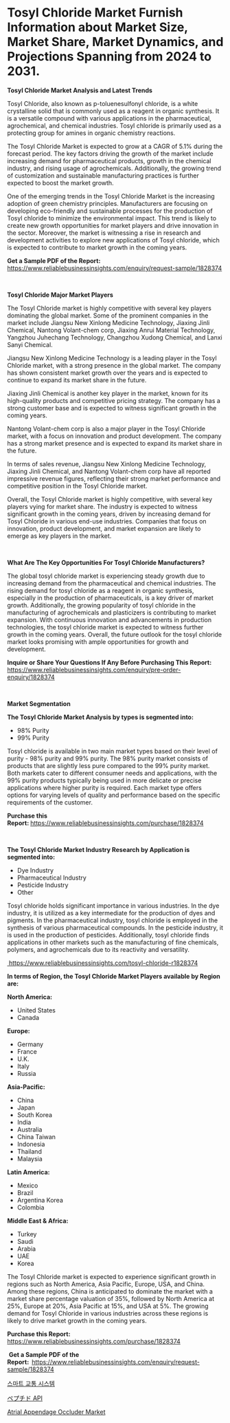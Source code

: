 <p><h1>Tosyl Chloride Market Furnish Information about Market Size, Market Share, Market Dynamics, and Projections Spanning from 2024 to 2031.</h1></p><p><strong>Tosyl Chloride Market Analysis and Latest Trends</strong></p>
<p><p>Tosyl Chloride, also known as p-toluenesulfonyl chloride, is a white crystalline solid that is commonly used as a reagent in organic synthesis. It is a versatile compound with various applications in the pharmaceutical, agrochemical, and chemical industries. Tosyl chloride is primarily used as a protecting group for amines in organic chemistry reactions.</p><p>The Tosyl Chloride Market is expected to grow at a CAGR of 5.1% during the forecast period. The key factors driving the growth of the market include increasing demand for pharmaceutical products, growth in the chemical industry, and rising usage of agrochemicals. Additionally, the growing trend of customization and sustainable manufacturing practices is further expected to boost the market growth.</p><p>One of the emerging trends in the Tosyl Chloride Market is the increasing adoption of green chemistry principles. Manufacturers are focusing on developing eco-friendly and sustainable processes for the production of Tosyl chloride to minimize the environmental impact. This trend is likely to create new growth opportunities for market players and drive innovation in the sector. Moreover, the market is witnessing a rise in research and development activities to explore new applications of Tosyl chloride, which is expected to contribute to market growth in the coming years.</p></p>
<p><strong>Get a Sample PDF of the Report:&nbsp;</strong> <a href="https://www.reliablebusinessinsights.com/enquiry/request-sample/1828374">https://www.reliablebusinessinsights.com/enquiry/request-sample/1828374</a></p>
<p>&nbsp;</p>
<p><strong>Tosyl Chloride Major Market Players</strong></p>
<p><p>The Tosyl Chloride market is highly competitive with several key players dominating the global market. Some of the prominent companies in the market include Jiangsu New Xinlong Medicine Technology, Jiaxing Jinli Chemical, Nantong Volant-chem corp, Jiaxing Anrui Material Technology, Yangzhou Juhechang Technology, Changzhou Xudong Chemical, and Lanxi Sanyi Chemical.</p><p>Jiangsu New Xinlong Medicine Technology is a leading player in the Tosyl Chloride market, with a strong presence in the global market. The company has shown consistent market growth over the years and is expected to continue to expand its market share in the future. </p><p>Jiaxing Jinli Chemical is another key player in the market, known for its high-quality products and competitive pricing strategy. The company has a strong customer base and is expected to witness significant growth in the coming years.</p><p>Nantong Volant-chem corp is also a major player in the Tosyl Chloride market, with a focus on innovation and product development. The company has a strong market presence and is expected to expand its market share in the future.</p><p>In terms of sales revenue, Jiangsu New Xinlong Medicine Technology, Jiaxing Jinli Chemical, and Nantong Volant-chem corp have all reported impressive revenue figures, reflecting their strong market performance and competitive position in the Tosyl Chloride market.</p><p>Overall, the Tosyl Chloride market is highly competitive, with several key players vying for market share. The industry is expected to witness significant growth in the coming years, driven by increasing demand for Tosyl Chloride in various end-use industries. Companies that focus on innovation, product development, and market expansion are likely to emerge as key players in the market.</p></p>
<p>&nbsp;</p>
<p><strong>What Are The Key Opportunities For Tosyl Chloride Manufacturers?</strong></p>
<p><p>The global tosyl chloride market is experiencing steady growth due to increasing demand from the pharmaceutical and chemical industries. The rising demand for tosyl chloride as a reagent in organic synthesis, especially in the production of pharmaceuticals, is a key driver of market growth. Additionally, the growing popularity of tosyl chloride in the manufacturing of agrochemicals and plasticizers is contributing to market expansion. With continuous innovation and advancements in production technologies, the tosyl chloride market is expected to witness further growth in the coming years. Overall, the future outlook for the tosyl chloride market looks promising with ample opportunities for growth and development.</p></p>
<p><strong>Inquire or Share Your Questions If Any Before Purchasing This Report:</strong> <a href="https://www.reliablebusinessinsights.com/enquiry/pre-order-enquiry/1828374">https://www.reliablebusinessinsights.com/enquiry/pre-order-enquiry/1828374</a></p>
<p>&nbsp;</p>
<p><strong>Market Segmentation</strong></p>
<p><strong>The Tosyl Chloride Market Analysis by types is segmented into:</strong></p>
<p><ul><li>98% Purity</li><li>99% Purity</li></ul></p>
<p><p>Tosyl chloride is available in two main market types based on their level of purity - 98% purity and 99% purity. The 98% purity market consists of products that are slightly less pure compared to the 99% purity market. Both markets cater to different consumer needs and applications, with the 99% purity products typically being used in more delicate or precise applications where higher purity is required. Each market type offers options for varying levels of quality and performance based on the specific requirements of the customer.</p></p>
<p><strong>Purchase this Report:&nbsp;</strong><a href="https://www.reliablebusinessinsights.com/purchase/1828374">https://www.reliablebusinessinsights.com/purchase/1828374</a></p>
<p>&nbsp;</p>
<p><strong>The Tosyl Chloride Market Industry Research by Application is segmented into:</strong></p>
<p><ul><li>Dye Industry</li><li>Pharmaceutical Industry</li><li>Pesticide Industry</li><li>Other</li></ul></p>
<p><p>Tosyl chloride holds significant importance in various industries. In the dye industry, it is utilized as a key intermediate for the production of dyes and pigments. In the pharmaceutical industry, tosyl chloride is employed in the synthesis of various pharmaceutical compounds. In the pesticide industry, it is used in the production of pesticides. Additionally, tosyl chloride finds applications in other markets such as the manufacturing of fine chemicals, polymers, and agrochemicals due to its reactivity and versatility.</p></p>
<p><a href="https://www.reliablebusinessinsights.com/tosyl-chloride-r1828374">&nbsp;https://www.reliablebusinessinsights.com/tosyl-chloride-r1828374</a></p>
<p><strong>In terms of Region, the Tosyl Chloride Market Players available by Region are:</strong></p>
<p>
    <p> <strong> North America: </strong>
        <ul>
            <li>United States</li>
            <li>Canada</li>
        </ul>
        </p> 
    <p> <strong> Europe: </strong>
        <ul>
            <li>Germany</li>
            <li>France</li>
            <li>U.K.</li>
            <li>Italy</li>
            <li>Russia</li>
        </ul>
        </p> 
    <p> <strong> Asia-Pacific: </strong>
        <ul>
            <li>China</li>
            <li>Japan</li>
            <li>South Korea</li>
            <li>India</li>
            <li>Australia</li>
            <li>China Taiwan</li>
            <li>Indonesia</li>
            <li>Thailand</li>
            <li>Malaysia</li>
        </ul>
        </p> 
    <p> <strong> Latin America: </strong>
        <ul>
            <li>Mexico</li>
            <li>Brazil</li>
            <li>Argentina Korea</li>
            <li>Colombia</li>
        </ul>
        </p> 
    <p> <strong> Middle East & Africa: </strong>
        <ul>
            <li>Turkey</li>
            <li>Saudi</li>
            <li>Arabia</li>
            <li>UAE</li>
            <li>Korea</li>
        </ul>
    </p>
    </p>
<p><p>The Tosyl Chloride market is expected to experience significant growth in regions such as North America, Asia Pacific, Europe, USA, and China. Among these regions, China is anticipated to dominate the market with a market share percentage valuation of 35%, followed by North America at 25%, Europe at 20%, Asia Pacific at 15%, and USA at 5%. The growing demand for Tosyl Chloride in various industries across these regions is likely to drive market growth in the coming years.</p></p>
<p><strong>Purchase this Report: </strong><a href="https://www.reliablebusinessinsights.com/purchase/1828374">https://www.reliablebusinessinsights.com/purchase/1828374</a></p>
<p>&nbsp;<strong>Get a Sample PDF of the Report:&nbsp;&nbsp;</strong><a href="https://www.reliablebusinessinsights.com/enquiry/request-sample/1828374">https://www.reliablebusinessinsights.com/enquiry/request-sample/1828374</a></p>
<p><strong></strong></p>
<p><p><a href="https://github.com/rsg307664904/Market-Research-Report-List-3/blob/main/44878016381.md">스마트 교통 시스템</a></p><p><a href="https://github.com/xtkhtofdt934839/Market-Research-Report-List-3/blob/main/78887192415.md">ペプチド API</a></p><p><a href="https://issuu.com/reportprime-2/docs/atrial-appendage-occluder-market-size-2030.pptx">Atrial Appendage Occluder Market</a></p></p>